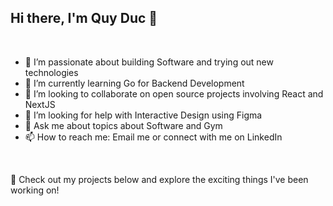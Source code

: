 ## Hi there, I'm Quy Duc 👋
<br/>

- 🔭 I’m passionate about building Software and trying out new technologies
- 🌱 I’m currently learning Go for Backend Development
- 👯 I’m looking to collaborate on open source projects involving React and NextJS
- 🤔 I’m looking for help with Interactive Design using Figma 
- 💬 Ask me about topics about Software and Gym
- 📫 How to reach me: Email me or connect with me on LinkedIn
<br/>

🚀 Check out my projects below and explore the exciting things I've been working on!
